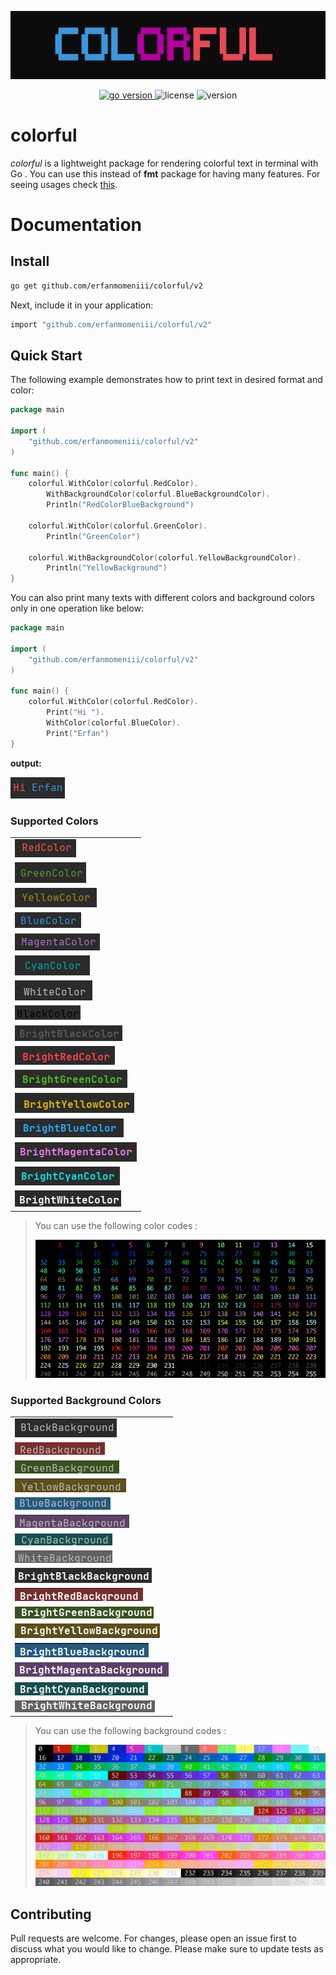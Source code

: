 ![image description](./assets/photo/logo.png)
<p align="center">
<a href="https://pkg.go.dev/github.com/erfanmomeniii/colorful?tab=doc"target="_blank">
    <img src="https://img.shields.io/badge/Go-1.19+-00ADD8?style=for-the-badge&logo=go" alt="go version" />
</a>

<img src="https://img.shields.io/badge/license-MIT-magenta?style=for-the-badge&logo=none" alt="license" />
<img src="https://img.shields.io/badge/Version-v2.1.2-red?style=for-the-badge&logo=none" alt="version" />
</p>

# colorful

<i>colorful</i> is a lightweight package for rendering colorful text in terminal with Go . You can use this instead of **fmt**
package for having many features. For seeing usages check [this](https://pkg.go.dev/github.com/erfanmomeniii/colorful/v2).

# Documentation

## Install

```bash
go get github.com/erfanmomeniii/colorful/v2
```   

Next, include it in your application:

```bash
import "github.com/erfanmomeniii/colorful/v2"
``` 

## Quick Start

The following example demonstrates how to print text in desired format and color:

```go
package main

import (
	"github.com/erfanmomeniii/colorful/v2"
)

func main() {
	colorful.WithColor(colorful.RedColor).
		WithBackgroundColor(colorful.BlueBackgroundColor).
		Println("RedColorBlueBackground")

	colorful.WithColor(colorful.GreenColor).
		Println("GreenColor")

	colorful.WithBackgroundColor(colorful.YellowBackgroundColor).
		Println("YellowBackground")
}

```

You can also print many texts with different colors and background colors only in one operation like below:
```go
package main

import (
	"github.com/erfanmomeniii/colorful/v2"
)

func main() {
	colorful.WithColor(colorful.RedColor).
		Print("Hi ").
		WithColor(colorful.BlueColor).
		Print("Erfan")
}
```
<b>output:</b>
    
<img src="./assets/photo/multiple.png" />

### Supported Colors

|                                                                 |
|:----------------------------------------------------------------|
| ![red color](./assets/photo/colors/Red.png)                     |
| ![green color](./assets/photo/colors/Green.png)                 |
| ![yellow color](./assets/photo/colors/Yellow.png)               |
| ![blue color](./assets/photo/colors/Blue.png)                   |
| ![magenta color](./assets/photo/colors/Magenta.png)             |
| ![cyan color](./assets/photo/colors/Cyan.png)                   |
| ![white color](./assets/photo/colors/White.png)                 | 
| ![black color](./assets/photo/colors/Black.png)                 |
| ![brightBlack color](./assets/photo/colors/BrightBlack.png)     |
| ![brightRed color](./assets/photo/colors/BrightRed.png)         |
| ![brightGreen color](./assets/photo/colors/BrightGreen.png)     |
| ![brightYellow color](./assets/photo/colors/BrightYellow.png)   |
| ![brightBlue color](./assets/photo/colors/BrightBlue.png)       |
| ![brightMagenta color](./assets/photo/colors/BrightMagenta.png) |
| ![brightCyan color](./assets/photo/colors/BrightCyan.png)       |
| ![brightWhite color](./assets/photo/colors/BrightWhite.png)     |

> You can use the following color codes :
>
>![color code](./assets/photo/colors/code.png)

### Supported Background Colors

|                                                                      |
|:---------------------------------------------------------------------| 
| ![black background](./assets/photo/backgrounds/Black.png)                 |
| ![red background](./assets/photo/backgrounds/Red.png)                     |
| ![green background](./assets/photo/backgrounds/Green.png)                 |
| ![yellow background](./assets/photo/backgrounds/Yellow.png)               |
| ![blue background](./assets/photo/backgrounds/Blue.png)                   |
| ![magenta background](./assets/photo/backgrounds/Magenta.png)             |
| ![cyan background](./assets/photo/backgrounds/Cyan.png)                   |
| ![white background](./assets/photo/backgrounds/White.png)                 |
| ![brightBlack background](./assets/photo/backgrounds/BrightBlack.png)     |
| ![brightRed background](./assets/photo/backgrounds/BrightRed.png)         |
| ![brightGreen background](./assets/photo/backgrounds/BrightGreen.png)     |
| ![brightYellow background](./assets/photo/backgrounds/BrightYellow.png)   |
| ![brightBlue background](./assets/photo/backgrounds/BrightBlue.png)       |
| ![brightMagenta background](./assets/photo/backgrounds/BrightMagenta.png) |
| ![brightCyan background](./assets/photo/backgrounds/BrightCyan.png)       |
| ![brightWhite background](./assets/photo/backgrounds/BrightWhite.png)     |

> You can use the following background codes :
>
>![color code](./assets/photo/backgrounds/code.png)

## Contributing

Pull requests are welcome. For changes, please open an issue first to discuss what you would like to change. Please make
sure to update tests as appropriate.
